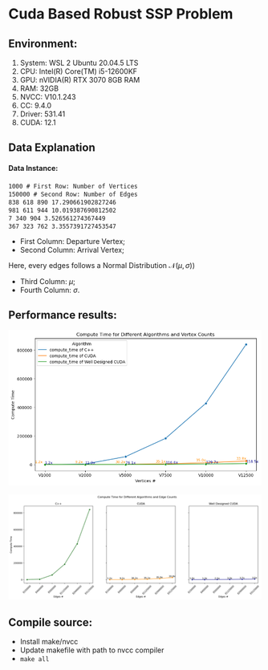 Cuda Based Robust SSP Problem
=============================

## Environment:

1. System: WSL 2 Ubuntu 20.04.5 LTS
2. CPU: Intel(R) Core(TM) i5-12600KF
3. GPU: nVIDIA(R) RTX 3070 8GB RAM
4. RAM: 32GB
5. NVCC: V10.1.243
6. CC:  9.4.0
7. Driver: 531.41
8. CUDA: 12.1

## Data Explanation

#### Data Instance:

```
1000 # First Row: Number of Vertices
150000 # Second Row: Number of Edges
838 618 890 17.290661902827246 
981 611 944 10.019387690812502 
7 340 904 3.526561274367449 
367 323 762 3.3557391727453547 
```

* First Column: Departure Vertex;
* Second Column: Arrival Vertex;

Here, every edges follows a Normal Distribution $\mathcal{N}(\mu,\sigma)$$)$

* Third Column: $\mu$;
* Fourth Column: $\sigma$.

## Performance results:

![Comp](./image/output2.png)

![A beautiful sunset](./image/output3.png)

## Compile source:

* Install make/nvcc
* Update makefile with path to nvcc compiler
* `make all`
